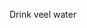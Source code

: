 <!--
title: Water
date: 2025-06-17T14:43:29.824Z
image: /images/uploads/vikfitlogo-modified.png
-->

Drink veel water